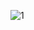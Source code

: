 ![1](https://user-images.githubusercontent.com/72718608/132629619-6cbdf09f-8cae-4b3c-9eb5-f9cbbcf4c554.png)
